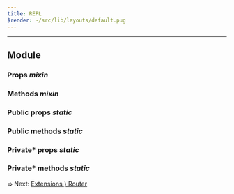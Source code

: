 ```yaml
---
title: REPL
$render: ~/src/lib/layouts/default.pug
---
```


---

## Module

### Props <var>mixin</var>
### Methods <var>mixin</var>

### Public props <var>static</var>
### Public methods <var>static</var>

### Private* props <var>static</var>
### Private* methods <var>static</var>

➯ Next: [Extensions &rangle; Router](./docs/extensions/router)
